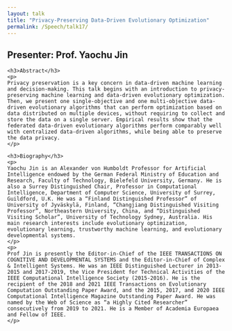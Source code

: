 ```yaml
---
layout: talk
title: "Privacy-Preserving Data-Driven Evolutionary Optimization"
permalink: /Speech/talk17/
---
```


<div class="talk-container">
    <div class="talk-header">
        <h2>Presenter: Prof. Yaochu Jin </h2>
    </div>

    <h3>Abstract</h3>
    <p>
    Privacy preservation is a key concern in data-driven machine learning and decision-making. This talk begins with an introduction to privacy-preserving machine learning and data-driven evolutionary optimization. Then, we present one single-objective and one multi-objective data-driven evolutionary algorithms that can perform optimization based on data distributed on multiple devices, without requiring to collect and store the data on a single server. Empirical results show that the federated data-driven evolutionary algorithms perform comparably well with centralized data-driven algorithms, while being able to preserve the data privacy.
    </p>

    <h3>Biography</h3>
    <p>
    Yaochu Jin is an Alexander von Humboldt Professor for Artificial Intelligence endowed by the German Federal Ministry of Education and Research, Faculty of Technology, Bielefeld University, Germany. He is also a Surrey Distinguished Chair, Professor in Computational Intelligence, Department of Computer Science, University of Surrey, Guildford, U.K. He was a “Finland Distinguished Professor” of University of Jyväskylä, Finland, “Changjiang Distinguished Visiting Professor”, Northeastern University, China, and “Distinguished Visiting Scholar”, University of Technology Sydney, Australia. His main research interests include evolutionary optimization, evolutionary learning, trustworthy machine learning, and evolutionary developmental systems.
    </p>
    <p>
    Prof Jin is presently the Editor-in-Chief of the IEEE TRANSACTIONS ON COGNITIVE AND DEVELOPMENTAL SYSTEMS and the Editor-in-Chief of Complex & Intelligent Systems. He was an IEEE Distinguished Lecturer in 2013-2015 and 2017-2019, the Vice President for Technical Activities of the IEEE Computational Intelligence Society (2015-2016). He is the recipient of the 2018 and 2021 IEEE Transactions on Evolutionary Computation Outstanding Paper Award, and the 2015, 2017, and 2020 IEEE Computational Intelligence Magazine Outstanding Paper Award. He was named by the Web of Science as “a Highly Cited Researcher” consecutively from 2019 to 2021. He is a Member of Academia Europaea and Fellow of IEEE.
    </p>
</div>
